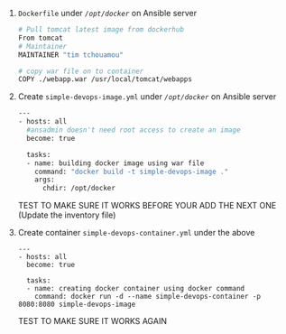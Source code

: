 
1. `Dockerfile` under *`/opt/docker`* on Ansible server
   ```sh 
   # Pull tomcat latest image from dockerhub 
   From tomcat
   # Maintainer
   MAINTAINER "tim tchouamou" 

   # copy war file on to container 
   COPY ./webapp.war /usr/local/tomcat/webapps
   
   
1. Create `simple-devops-image.yml` under *`/opt/docker`* on Ansible server 
   ```sh
   ---
   - hosts: all
     #ansadmin doesn't need root access to create an image
     become: true 

     tasks:
     - name: building docker image using war file
       command: "docker build -t simple-devops-image ." 
       args:
         chdir: /opt/docker
   ```
   
   TEST TO MAKE SURE IT WORKS BEFORE YOUR ADD THE NEXT ONE (Update the inventory file)
   
1. Create container `simple-devops-container.yml` under the above 
   ```ssh
   ---
   - hosts: all
     become: true
     
     tasks:
     - name: creating docker container using docker command
       command: docker run -d --name simple-devops-container -p 8080:8080 simple-devops-image
   ```
   
   TEST TO MAKE SURE IT WORKS AGAIN
